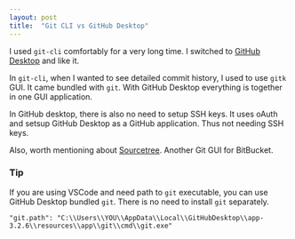 ```yaml
---
layout: post
title:  "Git CLI vs GitHub Desktop"
---
```


I used `git-cli` comfortably for a very long time. I switched to [GitHub Desktop](https://desktop.github.com/) and like it.

In `git-cli`, when I wanted to see detailed commit history, I used to use `gitk` GUI. It came bundled with `git`. With GitHub Desktop everything is together in one GUI application.

In GitHub desktop, there is also no need to setup SSH keys. It uses oAuth and setsup GitHub Desktop as a GitHub application. Thus not needing SSH keys.

Also, worth mentioning about [Sourcetree](https://www.sourcetreeapp.com/). Another Git GUI for BitBucket.

### Tip

If you are using VSCode and need path to `git` executable, you can use GitHub Desktop bundled `git`. There is no need to install `git` separately.

```
"git.path": "C:\\Users\\YOU\\AppData\\Local\\GitHubDesktop\\app-3.2.6\\resources\\app\\git\\cmd\\git.exe"
```
